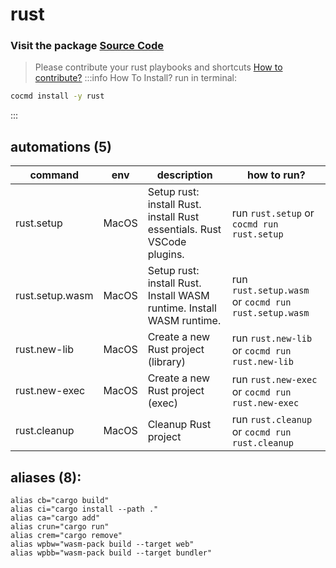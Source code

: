 # rust
### Visit the package [ Source Code ](https://github.com/cocmd/hub/tree/master/packages/rust)
> Please contribute your rust playbooks and shortcuts
> [How to contribute?](https://cocmd.org/docs/contributing)
:::info How To Install?
run in terminal:
```bash
cocmd install -y rust
```
:::
## automations (5)
| command | env | description | how to run? |
| --- | --- | --- | --- |
| rust.setup | MacOS | Setup rust: install Rust. install Rust essentials. Rust VSCode plugins.  | run `rust.setup` or `cocmd run rust.setup` |
| rust.setup.wasm | MacOS | Setup rust: install Rust. Install WASM runtime. Install WASM runtime.  | run `rust.setup.wasm` or `cocmd run rust.setup.wasm` |
| rust.new-lib | MacOS | Create a new Rust project (library) | run `rust.new-lib` or `cocmd run rust.new-lib` |
| rust.new-exec | MacOS | Create a new Rust project (exec) | run `rust.new-exec` or `cocmd run rust.new-exec` |
| rust.cleanup | MacOS | Cleanup Rust project | run `rust.cleanup` or `cocmd run rust.cleanup` |

## aliases (8):
```
alias cb="cargo build"
alias ci="cargo install --path ."
alias ca="cargo add"
alias crun="cargo run"
alias crem="cargo remove"
alias wpbw="wasm-pack build --target web"
alias wpbb="wasm-pack build --target bundler"

```

